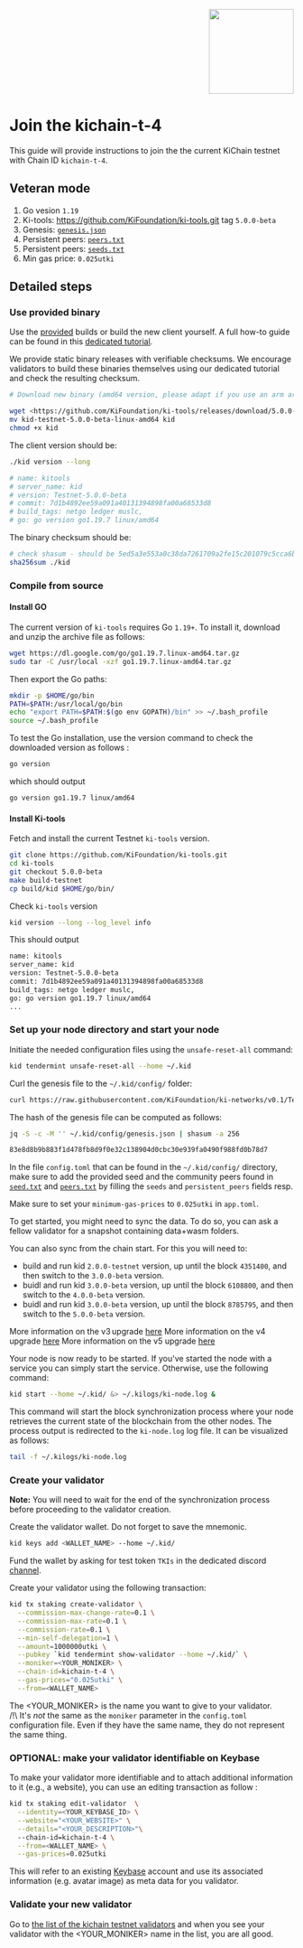 <p align="right">
    <img width=150px src="https://wallet-testnet.blockchain.ki/static/img/icons/ki-chain.png" />
</p>

# Join the kichain-t-4

This guide will provide instructions to join the the current KiChain testnet with Chain ID `kichain-t-4`.

## Veteran mode

1. Go vesion `1.19`
1. Ki-tools: <https://github.com/KiFoundation/ki-tools.git> tag `5.0.0-beta`
1. Genesis: [`genesis.json`](https://raw.githubusercontent.com/KiFoundation/ki-networks/v0.1/Testnet/kichain-t-4/genesis.json)
1. Persistent peers: [`peers.txt`](https://github.com/KiFoundation/ki-networks/blob/v0.1/Testnet/kichain-t-4/peers.txt)
1. Persistent peers: [`seeds.txt`](https://github.com/KiFoundation/ki-networks/blob/v0.1/Testnet/kichain-t-4/seeds.txt)
1. Min gas price: `0.025utki`

## Detailed steps

### Use provided binary

Use the [provided](https://github.com/KiFoundation/ki-tools/releases/tag/4.0.0-beta) builds or build the new client yourself. A full how-to guide can be found in this [dedicated tutorial](https://github.com/KiFoundation/ki-tools#readme).

We provide static binary releases with verifiable checksums. We encourage validators to build these binaries themselves using our dedicated tutorial and check the resulting checksum.

```bash
# Download new binary (amd64 version, please adapt if you use an arm arch)

wget <https://github.com/KiFoundation/ki-tools/releases/download/5.0.0-beta/kid-testnet-5.0.0-beta-linux-amd64>
mv kid-testnet-5.0.0-beta-linux-amd64 kid
chmod +x kid
```

The client version should be:

```bash
./kid version --long

# name: kitools
# server_name: kid
# version: Testnet-5.0.0-beta
# commit: 7d1b4892ee59a091a40131394898fa00a68533d8
# build_tags: netgo ledger muslc,
# go: go version go1.19.7 linux/amd64
```

The binary checksum should be:

```bash
# check shasum - should be 5ed5a3e553a0c38da7261709a2fe15c201079c5cca6bb75915f367d93806aa42
sha256sum ./kid
```

### Compile from source

#### Install GO

The current version of `ki-tools` requires Go `1.19+`. To install it, download and unzip the archive file as follows:

```bash
wget https://dl.google.com/go/go1.19.7.linux-amd64.tar.gz
sudo tar -C /usr/local -xzf go1.19.7.linux-amd64.tar.gz
```

Then export the Go paths:

```bash
mkdir -p $HOME/go/bin
PATH=$PATH:/usr/local/go/bin
echo "export PATH=$PATH:$(go env GOPATH)/bin" >> ~/.bash_profile
source ~/.bash_profile
```

To test the Go installation, use the version command to check the downloaded version as follows :

```bash
go version
```

which should output

```bash
go version go1.19.7 linux/amd64
```

#### Install Ki-tools

Fetch and install the current Testnet `ki-tools` version.

```bash
git clone https://github.com/KiFoundation/ki-tools.git
cd ki-tools
git checkout 5.0.0-beta
make build-testnet
cp build/kid $HOME/go/bin/
```

Check `ki-tools` version

```bash
kid version --long --log_level info
```

This should output

```bash
name: kitools
server_name: kid
version: Testnet-5.0.0-beta
commit: 7d1b4892ee59a091a40131394898fa00a68533d8
build_tags: netgo ledger muslc,
go: go version go1.19.7 linux/amd64
...

```

### Set up your node directory and start your node

Initiate the needed configuration files using the `unsafe-reset-all` command:

```bash
kid tendermint unsafe-reset-all --home ~/.kid
```

Curl the genesis file to the `~/.kid/config/` folder:

```bash
curl https://raw.githubusercontent.com/KiFoundation/ki-networks/v0.1/Testnet/kichain-t-4/genesis.json > ~/.kid/config/genesis.json
```

The hash of the genesis file can be computed as follows:

```bash
jq -S -c -M '' ~/.kid/config/genesis.json | shasum -a 256

83e8d8b9b883f1d478fb8d9f0e32c138904d0cbc30e939fa0490f988fd0b78d7
```

In the file `config.toml` that can be found in the `~/.kid/config/` directory, make sure to add the provided seed and the community peers found in [`seed.txt`](https://github.com/KiFoundation/ki-networks/blob/v0.1/Testnet/kichain-t-4//seeds.txt) and [`peers.txt`](https://github.com/KiFoundation/ki-networks/blob/v0.1/Testnet/kichain-t-4//peers.txt) by filling the `seeds` and `persistent_peers` fields resp.

Make sure to set your `minimum-gas-prices` to `0.025utki` in `app.toml`.

To get started, you might need to sync the data. To do so, you can ask a fellow validator for a snapshot containing data+wasm folders.

You can also sync from the chain start. For this you will need to:

- build and run kid `2.0.0-testnet` version, up until the block `4351400`, and then switch to the `3.0.0-beta` version.
- buidl and run kid `3.0.0-beta` version, up until the block `6108800`, and then switch to the `4.0.0-beta` version.
- buidl and run kid `3.0.0-beta` version, up until the block `8785795`, and then switch to the `5.0.0-beta` version.

More information on the v3 upgrade [here](https://github.com/KiFoundation/ki-networks/blob/v0.1/Testnet/kichain-t-4/UPGRADE_V3.md)
More information on the v4 upgrade [here](https://github.com/KiFoundation/ki-networks/blob/v0.1/Testnet/kichain-t-4/UPGRADE_V4.md)
More information on the v5 upgrade [here](https://github.com/KiFoundation/ki-networks/blob/v0.1/Testnet/kichain-t-4/UPGRADE_V5.md)

Your node is now ready to be started. If you've started the node with a service you can simply start the service. Otherwise, use the following command:

```bash
kid start --home ~/.kid/ &> ~/.kilogs/ki-node.log &
```

This command will start the block synchronization process where your node retrieves the current state of the blockchain from the other nodes. The process output is redirected to the `ki-node.log` log file. It can be visualized as follows:

```bash
tail -f ~/.kilogs/ki-node.log
```

### Create your validator

**Note:** You will need to wait for the end of the synchronization process before proceeding to the validator creation.

Create the validator wallet. Do not forget to save the mnemonic.

```bash
kid keys add <WALLET_NAME> --home ~/.kid/
```

Fund the wallet by asking for test token `TKIs` in the dedicated discord [channel](https://discord.gg/Baqd4ZZrhG).

Create your validator using the following transaction:

```bash
kid tx staking create-validator \
  --commission-max-change-rate=0.1 \
  --commission-max-rate=0.1 \
  --commission-rate=0.1 \
  --min-self-delegation=1 \
  --amount=1000000utki \
  --pubkey `kid tendermint show-validator --home ~/.kid/` \
  --moniker=<YOUR_MONIKER> \
  --chain-id=kichain-t-4 \
  --gas-prices="0.025utki" \
  --from=<WALLET_NAME>
```

The <YOUR_MONIKER> is the name you want to give to your validator.  
/!\ It's _not_ the same as the `moniker` parameter in the `config.toml` configuration file. Even if they have the same name, they do not represent the same thing.

### OPTIONAL: make your validator identifiable on Keybase

To make your validator more identifiable and to attach additional information to it (e.g., a website), you can use an editing transaction as follow :

```bash
kid tx staking edit-validator  \
  --identity=<YOUR_KEYBASE_ID> \
  --website="<YOUR_WEBSITE>" \
  --details="<YOUR_DESCRIPTION>"\  
  --chain-id=kichain-t-4 \
  --from=<WALLET_NAME> \
  --gas-prices=0.025utki
```

This will refer to an existing [Keybase](https://keybase.io) account and use its associated information (e.g. avatar image) as meta data for you validator.

### Validate your new validator

Go to [the list of the kichain testnet validators](https://kichain-t-4.blockchain.ki/validators) and when you see your validator with the <YOUR_MONIKER> name in the list, you are all good.
